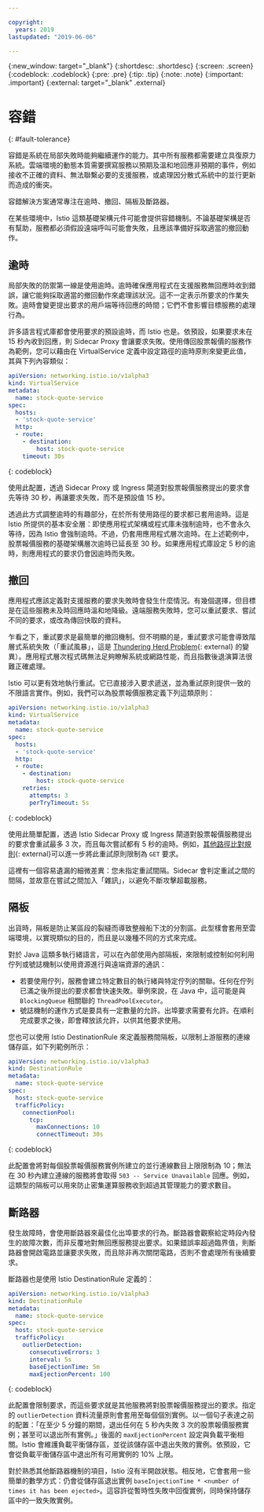 ```yaml
---

copyright:
  years: 2019
lastupdated: "2019-06-06"

---
```


{:new_window: target="_blank"}
{:shortdesc: .shortdesc}
{:screen: .screen}
{:codeblock: .codeblock}
{:pre: .pre}
{:tip: .tip}
{:note: .note}
{:important: .important}
{:external: target="_blank" .external}

# 容錯
{: #fault-tolerance}

容錯是系統在局部失敗時能夠繼續運作的能力。其中所有服務都需要建立具復原力系統。雲端環境的動態本質需要撰寫服務以預期及溫和地回應非預期的事件，例如接收不正確的資料、無法聯繫必要的支援服務，或處理因分散式系統中的並行更新而造成的衝突。 

容錯解決方案通常專注在逾時、撤回、隔板及斷路器。

在某些環境中，Istio 這類基礎架構元件可能會提供容錯機制。不論基礎架構是否有幫助，服務都必須假設遠端呼叫可能會失敗，且應該準備好採取適當的撤回動作。

## 逾時

局部失敗的防禦第一線是使用逾時。逾時確保應用程式在支援服務無回應時收到錯誤，讓它能夠採取適當的撤回動作來處理該狀況。這不一定表示所要求的作業失敗。逾時會變更提出要求的用戶端等待回應的時間；它們不會影響目標服務的處理行為。

許多語言程式庫都會使用要求的預設逾時，而 Istio 也是。依預設，如果要求未在 15 秒內收到回應，則 Sidecar Proxy 會讓要求失敗。使用傳回股票報價的服務作為範例，您可以藉由在 VirtualService 定義中設定路徑的逾時原則來變更此值，其與下列內容類似：

```yaml
apiVersion: networking.istio.io/v1alpha3
kind: VirtualService
metadata:
  name: stock-quote-service
spec:
  hosts:
  - 'stock-quote-service'
  http:
  - route:
    - destination:
        host: stock-quote-service
    timeout: 30s
```
{: codeblock}

使用此配置，透過 Sidecar Proxy 或 Ingress 閘道對股票報價服務提出的要求會先等待 30 秒，再讓要求失敗，而不是預設值 15 秒。

透過此方式調整逾時的有趣部分，在於所有使用路徑的要求都已套用逾時。這是 Istio 所提供的基本安全層：即使應用程式架構或程式庫未強制逾時，也不會永久等待，因為 Istio 會強制逾時。不過，仍套用應用程式層次逾時。在上述範例中，股票報價服務的基礎架構層次逾時已延長至 30 秒。如果應用程式庫設定 5 秒的逾時，則應用程式的要求仍會因逾時而失敗。

## 撤回

應用程式應該定義對支援服務的要求失敗時會發生什麼情況。有幾個選擇，但目標是在這些服務未及時回應時溫和地降級。遠端服務失敗時，您可以重試要求、嘗試不同的要求，或改為傳回快取的資料。

乍看之下，重試要求是最簡單的撤回機制。但不明顯的是，重試要求可能會導致階層式系統失敗（「重試風暴」，這是 [Thundering Herd Problem](https://en.wikipedia.org/wiki/Thundering_herd_problem){: external} 的變異）。應用程式層次程式碼無法足夠瞭解系統或網路性能，而且指數後退演算法很難正確處理。

Istio 可以更有效地執行重試。它已直接涉入要求遞送，並為重試原則提供一致的不限語言實作。例如，我們可以為股票報價服務定義下列這類原則：

```yaml
apiVersion: networking.istio.io/v1alpha3
kind: VirtualService
metadata:
  name: stock-quote-service
spec:
  hosts:
  - 'stock-quote-service'
  http:
  - route:
    - destination:
        host: stock-quote-service
    retries:
      attempts: 3
      perTryTimeout: 5s
```
{: codeblock}

使用此簡單配置，透過 Istio Sidecar Proxy 或 Ingress 閘道對股票報價服務提出的要求會重試最多 3 次，而且每次嘗試都有 5 秒的逾時。例如，[其他路徑比對規則](https://istio.io/docs/reference/config/networking/#HTTPMatchRequest){: external}可以進一步將此重試原則限制為 `GET` 要求。

這裡有一個容易遺漏的細微差異：您未指定重試間隔。Sidecar 會判定重試之間的間隔，並故意在嘗試之間加入「雜訊」，以避免不斷攻擊超載服務。

## 隔板

出貨時，隔板是防止某區段的裂縫而導致整艘船下沈的分割區。此型樣會套用至雲端環境，以實現類似的目的，而且是以幾種不同的方式來完成。

對於 Java 這類多執行緒語言，可以在內部使用內部隔板，來限制或控制如何利用佇列或號誌機制以使用資源進行與遠端資源的通訊：

- 若要使用佇列，服務會建立特定數目的執行緒與特定佇列的關聯。任何在佇列已滿之後所提出的要求都會快速失敗。舉例來說，在 Java 中，這可能是與 `BlockingQueue` 相關聯的 `ThreadPoolExecutor`。
- 號誌機制的運作方式是要具有一定數量的允許。出埠要求需要有允許。在順利完成要求之後，即會釋放該允許，以供其他要求使用。

您也可以使用 Istio DestinationRule 來定義服務間隔板，以限制上游服務的連線儲存區，如下列範例所示：

```yaml
apiVersion: networking.istio.io/v1alpha3
kind: DestinationRule
metadata:
  name: stock-quote-service
spec:
  host: stock-quote-service
  trafficPolicy:
    connectionPool:
      tcp:
        maxConnections: 10
        connectTimeout: 30s
```
{: codeblock}

此配置會將對每個股票報價服務實例所建立的並行連線數目上限限制為 10；無法在 30 秒內建立連線的服務將會取得 `503 -- Service Unavailable` 回應。例如，這類型的隔板可以用來防止密集運算服務收到超過其管理能力的要求數目。

## 斷路器

發生故障時，會使用斷路器來最佳化出埠要求的行為。斷路器會觀察給定時段內發生的故障次數，而非反覆地對無回應服務提出要求。如果錯誤率超過臨界值，則斷路器會開啟電路並讓要求失敗，而且除非再次關閉電路，否則不會處理所有後續要求。

斷路器也是使用 Istio DestinationRule 定義的：

```yaml
apiVersion: networking.istio.io/v1alpha3
kind: DestinationRule
metadata:
  name: stock-quote-service
spec:
  host: stock-quote-service
  trafficPolicy:
    outlierDetection:
      consecutiveErrors: 3
      interval: 5s
      baseEjectionTime: 5m
      maxEjectionPercent: 100
```
{: codeblock}

此配置會限制要求，而這些要求就是其他服務將對股票報價服務提出的要求。指定的 `outlierDetection` 資料流量原則會套用至每個個別實例。以一個句子表達之前的配置：「在至少 5 分鐘的期間，退出任何在 5 秒內失敗 3 次的股票報價服務實例；甚至可以退出所有實例。」後面的 `maxEjectionPercent` 設定與負載平衡相關。Istio 會維護負載平衡儲存區，並從該儲存區中退出失敗的實例。依預設，它會從負載平衡儲存區中退出所有可用實例的 10% 上限。

對於熟悉其他斷路器機制的項目，Istio 沒有半開啟狀態。相反地，它會套用一些簡單的數學方式：仍會從儲存區退出實例 `baseInjectionTime * <number of times it has been ejected>`。這容許從暫時性失敗中回復實例，同時保持儲存區中的一致失敗實例。

